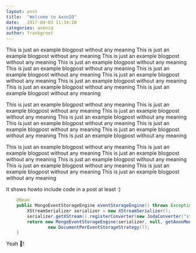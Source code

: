 ```yaml
---
layout: post
title:  "Welcome to AxonIQ"
date:   2017-04-03 11:34:20
categories: axoniq
author: frankgroot
---
```

This is just an example blogpost without any meaning
This is just an example blogpost without any meaning
This is just an example blogpost without any meaning
This is just an example blogpost without any meaning
This is just an example blogpost without any meaning
This is just an example blogpost without any meaning
This is just an example blogpost without any meaning
This is just an example blogpost without any meaning
This is just an example blogpost without any meaning
This is just an example blogpost without any meaning

This is just an example blogpost without any meaning
This is just an example blogpost without any meaning
This is just an example blogpost without any meaning
This is just an example blogpost without any meaning
This is just an example blogpost without any meaning
This is just an example blogpost without any meaning
This is just an example blogpost without any meaning
This is just an example blogpost without any meaning

This is just an example blogpost without any meaning
This is just an example blogpost without any meaning
This is just an example blogpost without any meaning
This is just an example blogpost without any meaning
This is just an example blogpost without any meaning
This is just an example blogpost without any meaning
This is just an example blogpost without any meaning

It shows howto include code in a post at least :)
```Java
    @Bean
    public MongoEventStorageEngine eventStorageEngine() throws Exception {
        XStreamSerializer serializer = new XStreamSerializer();
        serializer.getXStream().registerConverter(new JodaConverter("string"));
        return new MongoEventStorageEngine(serializer, null, getAxonMongoEventTemplate(),
                new DocumentPerEventStorageStrategy());
    }
```

Yeah :baby:!